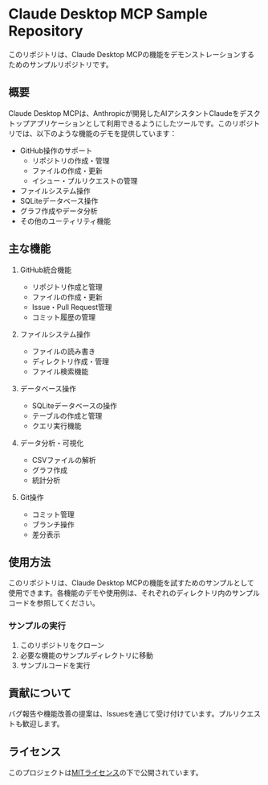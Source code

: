 # Claude Desktop MCP Sample Repository

このリポジトリは、Claude Desktop MCPの機能をデモンストレーションするためのサンプルリポジトリです。

## 概要

Claude Desktop MCPは、Anthropicが開発したAIアシスタントClaudeをデスクトップアプリケーションとして利用できるようにしたツールです。このリポジトリでは、以下のような機能のデモを提供しています：

- GitHub操作のサポート
  - リポジトリの作成・管理
  - ファイルの作成・更新
  - イシュー・プルリクエストの管理
- ファイルシステム操作
- SQLiteデータベース操作
- グラフ作成やデータ分析
- その他のユーティリティ機能

## 主な機能

1. GitHub統合機能
   - リポジトリ作成と管理
   - ファイルの作成・更新
   - Issue・Pull Request管理
   - コミット履歴の管理

2. ファイルシステム操作
   - ファイルの読み書き
   - ディレクトリ作成・管理
   - ファイル検索機能

3. データベース操作
   - SQLiteデータベースの操作
   - テーブルの作成と管理
   - クエリ実行機能

4. データ分析・可視化
   - CSVファイルの解析
   - グラフ作成
   - 統計分析

5. Git操作
   - コミット管理
   - ブランチ操作
   - 差分表示

## 使用方法

このリポジトリは、Claude Desktop MCPの機能を試すためのサンプルとして使用できます。各機能のデモや使用例は、それぞれのディレクトリ内のサンプルコードを参照してください。

### サンプルの実行

1. このリポジトリをクローン
2. 必要な機能のサンプルディレクトリに移動
3. サンプルコードを実行

## 貢献について

バグ報告や機能改善の提案は、Issuesを通じて受け付けています。プルリクエストも歓迎します。

## ライセンス

このプロジェクトは[MITライセンス](LICENSE)の下で公開されています。